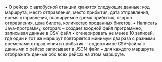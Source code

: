 
• О рейсах с автобусной станции хранятся следующие данные:
код маршрута, место отправления, место прибытия, дата отправления,
время отправления, планируемое время прибытия, перрон отправления,
цена билета, количество проданных билетов.
• Написать Java-программу, которая:
– создает входной файл программно, записывая данные в CSV-файл
• сгенерировать не менее 10 записей, где один и тот же маршрут повторяется
минимум два раза с разными временами отправления и прибытия.
– содержимое CSV-файла с данными о рейсах записывает в JSON-файл
• для каждого маршрута отображать данные обо всех рейсах на этом маршруте.
